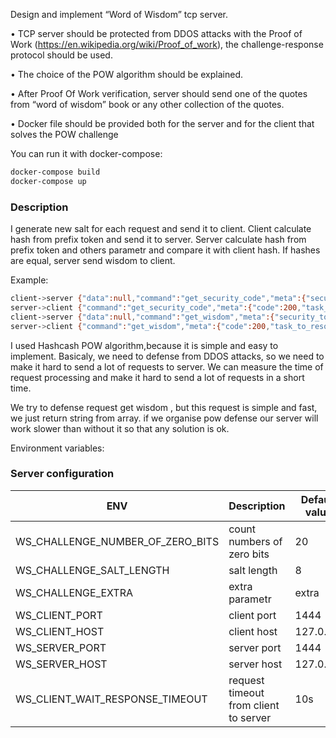 Design and implement “Word of Wisdom” tcp server.

• TCP server should be protected from DDOS attacks with the Proof of Work (https://en.wikipedia.org/wiki/Proof_of_work),
the challenge-response protocol should be used.

• The choice of the POW algorithm should be explained.

• After Proof Of Work verification, server should send one of the quotes from “word of wisdom” book or any other
collection of the quotes.

• Docker file should be provided both for the server and for the client that solves the POW challenge

You can run it with docker-compose:

```bash
docker-compose build
docker-compose up
```

### Description

I generate new salt for each request and send it to client.
Client calculate hash from prefix token and send it to server.
Server calculate hash from prefix token and others parametr and compare it with client hash.
If hashes are equal, server send wisdom to client.

Example:

```bash
client->server {"data":null,"command":"get_security_code","meta":{"security_token":"","request_id":"64fa262e-9233-493f-b164-1b321beda6ef"}}
server->client {"command":"get_security_code","meta":{"code":200,"task_to_resolve":"1:20:231224:wisdom:extra:HwYFaBfs","request_id":"64fa262e-9233-493f-b164-1b321beda6ef"}}
client->server {"data":null,"command":"get_wisdom","meta":{"security_token":"1:20:231224:wisdom:extra:HwYFaBfs:415ae","request_id":"20539f68-1878-4fa5-adac-252a7f0f90e4"}}
server->client {"command":"get_wisdom","meta":{"code":200,"task_to_resolve":"1:20:231224:wisdom:extra:pnP07TSo","request_id":"20539f68-1878-4fa5-adac-252a7f0f90e4"},"data":{"wisdom":"Be yourself; everyone else is already taken."}}
```

I used Hashcash POW algorithm,because it is simple and easy to implement.
Basicaly, we need to defense from DDOS attacks, so we need to make it hard to send a lot of requests to server.
We can measure the time of request processing and make it hard to send a lot of requests in a short time.

We try to defense request get wisdom , but this request is simple and fast, we just return string from array.
if we organise pow defense our server will work slower than without it so that any solution is ok.

Environment variables:

### Server configuration

| ENV                              | Description                           | Default value |
|----------------------------------|---------------------------------------|---------------|
| WS_CHALLENGE_NUMBER_OF_ZERO_BITS | count numbers of zero bits            | 20            |
| WS_CHALLENGE_SALT_LENGTH         | salt length                           | 8             |
| WS_CHALLENGE_EXTRA               | extra parametr                        | extra         |
| WS_CLIENT_PORT                   | client port                           | 1444          |
| WS_CLIENT_HOST                   | client host                           | 127.0.0.1     |
| WS_SERVER_PORT                   | server port                           | 1444          |
| WS_SERVER_HOST                   | server host                           | 127.0.0.1     |
| WS_CLIENT_WAIT_RESPONSE_TIMEOUT  | request timeout from client to server | 10s           |

